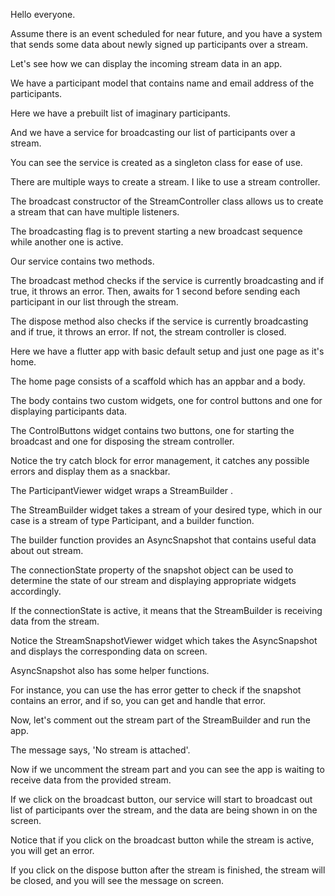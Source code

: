 Hello everyone.


Assume there is an event scheduled for near future, and you have a system that sends some data about newly signed up participants over a stream.

Let's see how we can display the incoming stream data in an app.

We have a participant model that contains name and email address of the participants.

Here we have a prebuilt list of imaginary participants.

And we have a service for broadcasting our list of participants over a stream.

You can see the service is created as a singleton class for ease of use.

There are multiple ways to create a stream. I like to use a stream controller.

The broadcast constructor of the StreamController class allows us to create a stream that can have multiple listeners.

The broadcasting flag is to prevent starting a new broadcast sequence while another one is active.

Our service contains two methods.

The broadcast method checks if the service is currently broadcasting and if true, it throws an error. Then, awaits for 1 second before sending each participant in our list through the stream.

The dispose method also checks if the service is currently broadcasting and if true, it throws an error. If not, the stream controller is closed.

Here we have a flutter app with basic default setup and just one page as it's home.

The home page consists of a scaffold which has an appbar and a body.

The body contains two custom widgets, one for control buttons and one for displaying participants data.

The ControlButtons widget contains two buttons, one for starting the broadcast and one for disposing the stream controller.

Notice the try catch block for error management, it catches any possible errors and display them as a snackbar.

The ParticipantViewer widget wraps a StreamBuilder .

The StreamBuilder  widget takes a stream of your desired type, which in our case is a stream of type Participant, and a builder function.

The builder function provides an AsyncSnapshot that contains useful data about out stream.

The connectionState property of the snapshot object can be used to determine the state of our stream and displaying appropriate widgets accordingly.

If the connectionState is active, it means that the StreamBuilder is receiving data from the stream.

Notice the StreamSnapshotViewer widget which takes the AsyncSnapshot and displays the corresponding data on screen.

AsyncSnapshot also has some helper functions.

For instance, you can use the has error getter to check if the snapshot contains an error, and if so, you can get and handle that error.

Now, let's comment out the stream part of the StreamBuilder and run the app.

The message says, 'No stream is attached'.

Now if we uncomment the stream part and you can see the app is waiting to receive data from the provided stream.

If we click on the broadcast button, our service will start to broadcast out list of participants over the stream, and the data are being shown in on the screen.

Notice that if you click on the broadcast button while the stream is active, you will get an error.

If you click on the dispose button after the stream is finished, the stream will be closed, and you will see the message on screen.
